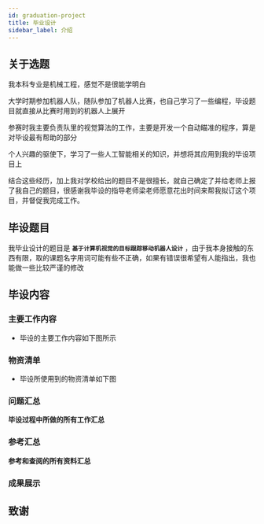 ```yaml
---
id: graduation-project
title: 毕业设计
sidebar_label: 介绍
---
```


## 关于选题
我本科专业是机械工程，感觉不是很能学明白

大学时期参加机器人队，随队参加了机器人比赛，也自己学习了一些编程，毕设题目就直接从比赛时用到的机器人上展开

参赛时我主要负责队里的视觉算法的工作，主要是开发一个自动瞄准的程序，算是对毕设最有帮助的部分

个人兴趣的驱使下，学习了一些人工智能相关的知识，并想将其应用到我的毕设项目上

结合这些经历，加上我对学校给出的题目不是很擅长，就自己确定了并给老师上报了我自己的题目，很感谢我毕设的指导老师梁老师愿意花出时间来帮我拟订这个项目，并督促我完成工作。

## 毕设题目

我毕业设计的题目是 **`基于计算机视觉的目标跟踪移动机器人设计`** ，由于我本身接触的东西有限，取的课题名字用词可能有些不正确，如果有错误很希望有人能指出，我也能做一些比较严谨的修改

## 毕设内容
### 主要工作内容
- 毕设的主要工作内容如下图所示



### 物资清单
- 毕设所使用到的物资清单如下图


### 问题汇总
**毕设过程中所做的所有工作汇总**


### 参考汇总
**参考和查阅的所有资料汇总**



### 成果展示



## 致谢




